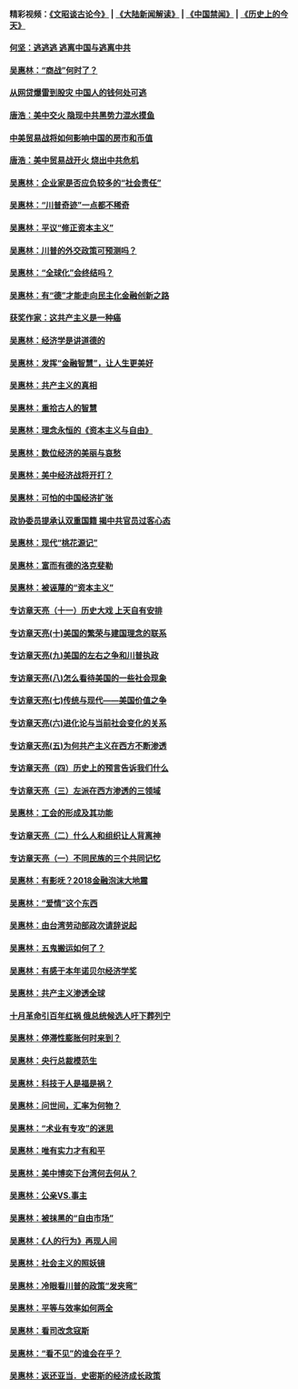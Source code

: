 #### 精彩视频：[《文昭谈古论今》](https://github.com/gfw-breaker/wenzhao/blob/master/README.md?t=11150631) | [《大陆新闻解读》](https://github.com/gfw-breaker/ntdtv-comedy/blob/master/README.md?t=11150631) | [《中国禁闻》](https://github.com/gfw-breaker/ntdtv-news/blob/master/README.md?t=11150631) | [《历史上的今天》](https://github.com/gfw-breaker/today-in-history/blob/master/README.md?t=11150631) 

#### [何坚：逃逃逃 逃离中国与逃离中共](../pages/nsc423/n10592891.md?t=11150631) 

#### [吴惠林：“商战”何时了？](../pages/nsc423/n10573558.md?t=11150631) 

#### [从网贷爆雷到股灾 中国人的钱何处可逃](../pages/nsc423/n10572800.md?t=11150631) 

#### [唐浩：美中交火 隐现中共黑势力混水摸鱼](../pages/nsc423/n10544040.md?t=11150631) 

#### [中美贸易战将如何影响中国的房市和币值](../pages/nsc423/n10543697.md?t=11150631) 

#### [唐浩：美中贸易战开火 烧出中共危机](../pages/nsc423/n10540126.md?t=11150631) 

#### [吴惠林：企业家是否应负较多的“社会责任”](../pages/nsc423/n10535022.md?t=11150631) 

#### [吴惠林：“川普奇迹”一点都不稀奇](../pages/nsc423/n10512808.md?t=11150631) 

#### [吴惠林：平议“修正资本主义”](../pages/nsc423/n10495724.md?t=11150631) 

#### [吴惠林：川普的外交政策可预测吗？](../pages/nsc423/n10462387.md?t=11150631) 

#### [吴惠林：“全球化”会终结吗？](../pages/nsc423/n10452838.md?t=11150631) 

#### [吴惠林：有“德”才能走向民主化金融创新之路](../pages/nsc423/n10432292.md?t=11150631) 

#### [获奖作家：这共产主义是一种癌](../pages/nsc423/n10431541.md?t=11150631) 

#### [吴惠林：经济学是讲道德的](../pages/nsc423/n10398014.md?t=11150631) 

#### [吴惠林：发挥“金融智慧”，让人生更美好](../pages/nsc423/n10375019.md?t=11150631) 

#### [吴惠林：共产主义的真相](../pages/nsc423/n10351394.md?t=11150631) 

#### [吴惠林：重拾古人的智慧](../pages/nsc423/n10337691.md?t=11150631) 

#### [吴惠林：理念永恒的《资本主义与自由》](../pages/nsc423/n10316274.md?t=11150631) 

#### [吴惠林：数位经济的美丽与哀愁](../pages/nsc423/n10292946.md?t=11150631) 

#### [吴惠林：美中经济战将开打？](../pages/nsc423/n10258825.md?t=11150631) 

#### [吴惠林：可怕的中国经济扩张](../pages/nsc423/n10219147.md?t=11150631) 

#### [政协委员提承认双重国籍 揭中共官员过客心态](../pages/nsc423/n10208809.md?t=11150631) 

#### [吴惠林：现代“桃花源记”](../pages/nsc423/n10185234.md?t=11150631) 

#### [吴惠林：富而有德的洛克斐勒](../pages/nsc423/n10142264.md?t=11150631) 

#### [吴惠林：被诬蔑的“资本主义”](../pages/nsc423/n10124816.md?t=11150631) 

#### [专访章天亮（十一）历史大戏 上天自有安排](../pages/nsc423/n10094905.md?t=11150631) 

#### [专访章天亮(十)美国的繁荣与建国理念的联系](../pages/nsc423/n10094899.md?t=11150631) 

#### [专访章天亮(九)美国的左右之争和川普执政](../pages/nsc423/n10094889.md?t=11150631) 

#### [专访章天亮(八)怎么看待美国的一些社会现象](../pages/nsc423/n10094857.md?t=11150631) 

#### [专访章天亮(七)传统与现代——美国价值之争](../pages/nsc423/n10093140.md?t=11150631) 

#### [专访章天亮(六)进化论与当前社会变化的关系](../pages/nsc423/n10092036.md?t=11150631) 

#### [专访章天亮(五)为何共产主义在西方不断渗透](../pages/nsc423/n10083620.md?t=11150631) 

#### [专访章天亮（四）历史上的预言告诉我们什么](../pages/nsc423/n10083606.md?t=11150631) 

#### [专访章天亮（三）左派在西方渗透的三领域](../pages/nsc423/n10081115.md?t=11150631) 

#### [吴惠林：工会的形成及其功能](../pages/nsc423/n10080633.md?t=11150631) 

#### [专访章天亮（二）什么人和组织让人背离神](../pages/nsc423/n10076637.md?t=11150631) 

#### [专访章天亮（一）不同民族的三个共同记忆](../pages/nsc423/n10074188.md?t=11150631) 

#### [吴惠林：有影呒？2018金融泡沫大地震](../pages/nsc423/n10040534.md?t=11150631) 

#### [吴惠林：“爱情”这个东西](../pages/nsc423/n10019423.md?t=11150631) 

#### [吴惠林：由台湾劳动部政次请辞说起](../pages/nsc423/n9979679.md?t=11150631) 

#### [吴惠林：五鬼搬运如何了？](../pages/nsc423/n9925338.md?t=11150631) 

#### [吴惠林：有感于本年诺贝尔经济学奖](../pages/nsc423/n9871883.md?t=11150631) 

#### [吴惠林：共产主义渗透全球](../pages/nsc423/n9812748.md?t=11150631) 

#### [十月革命引百年红祸 俄总统候选人吁下葬列宁](../pages/nsc423/n9810182.md?t=11150631) 

#### [吴惠林：停滞性膨胀何时来到？](../pages/nsc423/n9764136.md?t=11150631) 

#### [吴惠林：央行总裁模范生](../pages/nsc423/n9728134.md?t=11150631) 

#### [吴惠林：科技于人是福是祸？](../pages/nsc423/n9672982.md?t=11150631) 

#### [吴惠林：问世间，汇率为何物？](../pages/nsc423/n9621788.md?t=11150631) 

#### [吴惠林：“术业有专攻”的迷思](../pages/nsc423/n9580363.md?t=11150631) 

#### [吴惠林：唯有实力才有和平](../pages/nsc423/n9529599.md?t=11150631) 

#### [吴惠林：美中博奕下台湾何去何从？](../pages/nsc423/n9483598.md?t=11150631) 

#### [吴惠林：公亲VS.事主](../pages/nsc423/n9425637.md?t=11150631) 

#### [吴惠林：被抹黑的“自由市场”](../pages/nsc423/n9351545.md?t=11150631) 

#### [吴惠林：《人的行为》再现人间](../pages/nsc423/n9296339.md?t=11150631) 

#### [吴惠林：社会主义的照妖镜](../pages/nsc423/n9243460.md?t=11150631) 

#### [吴惠林：冷眼看川普的政策“发夹弯”](../pages/nsc423/n9120684.md?t=11150631) 

#### [吴惠林：平等与效率如何两全](../pages/nsc423/n9075430.md?t=11150631) 

#### [吴惠林：看司改念寇斯](../pages/nsc423/n9024915.md?t=11150631) 

#### [吴惠林：“看不见”的谁会在乎？](../pages/nsc423/n8977488.md?t=11150631) 

#### [吴惠林：返还亚当．史密斯的经济成长政策](../pages/nsc423/n8931896.md?t=11150631) 

